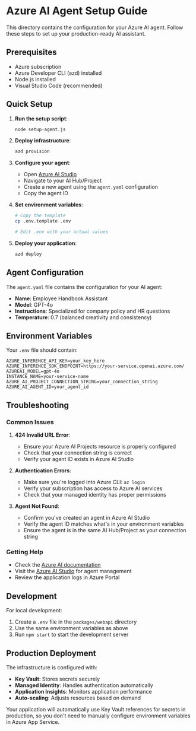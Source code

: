 # Azure AI Agent Setup Guide

This directory contains the configuration for your Azure AI agent. Follow these steps to set up your production-ready AI assistant.

## Prerequisites

- Azure subscription
- Azure Developer CLI (azd) installed
- Node.js installed
- Visual Studio Code (recommended)

## Quick Setup

1. **Run the setup script**:
   ```bash
   node setup-agent.js
   ```

2. **Deploy infrastructure**:
   ```bash
   azd provision
   ```

3. **Configure your agent**:
   - Open [Azure AI Studio](https://ai.azure.com)
   - Navigate to your AI Hub/Project
   - Create a new agent using the `agent.yaml` configuration
   - Copy the agent ID

4. **Set environment variables**:
   ```bash
   # Copy the template
   cp .env.template .env
   
   # Edit .env with your actual values
   ```

5. **Deploy your application**:
   ```bash
   azd deploy
   ```

## Agent Configuration

The `agent.yaml` file contains the configuration for your AI agent:

- **Name**: Employee Handbook Assistant
- **Model**: GPT-4o
- **Instructions**: Specialized for company policy and HR questions
- **Temperature**: 0.7 (balanced creativity and consistency)

## Environment Variables

Your `.env` file should contain:

```env
AZURE_INFERENCE_API_KEY=your_key_here
AZURE_INFERENCE_SDK_ENDPOINT=https://your-service.openai.azure.com/
AZUREAI_MODEL=gpt-4o
INSTANCE_NAME=your-service-name
AZURE_AI_PROJECT_CONNECTION_STRING=your_connection_string
AZURE_AI_AGENT_ID=your_agent_id
```

## Troubleshooting

### Common Issues

1. **424 Invalid URL Error**:
   - Ensure your Azure AI Projects resource is properly configured
   - Check that your connection string is correct
   - Verify your agent ID exists in Azure AI Studio

2. **Authentication Errors**:
   - Make sure you're logged into Azure CLI: `az login`
   - Verify your subscription has access to Azure AI services
   - Check that your managed identity has proper permissions

3. **Agent Not Found**:
   - Confirm you've created an agent in Azure AI Studio
   - Verify the agent ID matches what's in your environment variables
   - Ensure the agent is in the same AI Hub/Project as your connection string

### Getting Help

- Check the [Azure AI documentation](https://docs.microsoft.com/en-us/azure/cognitive-services/)
- Visit the [Azure AI Studio](https://ai.azure.com) for agent management
- Review the application logs in Azure Portal

## Development

For local development:

1. Create a `.env` file in the `packages/webapi` directory
2. Use the same environment variables as above
3. Run `npm start` to start the development server

## Production Deployment

The infrastructure is configured with:

- **Key Vault**: Stores secrets securely
- **Managed Identity**: Handles authentication automatically
- **Application Insights**: Monitors application performance
- **Auto-scaling**: Adjusts resources based on demand

Your application will automatically use Key Vault references for secrets in production, so you don't need to manually configure environment variables in Azure App Service.
